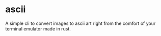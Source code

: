 # ascii

A simple cli to convert images to ascii art right from the comfort of your
terminal emulator made in rust.
